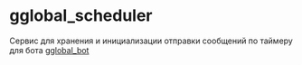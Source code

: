 # gglobal_scheduler

Сервис для хранения и инициализации отправки сообщений по таймеру для бота [gglobal_bot](https://github.com/ArsenalNox/gglobal_bot)
